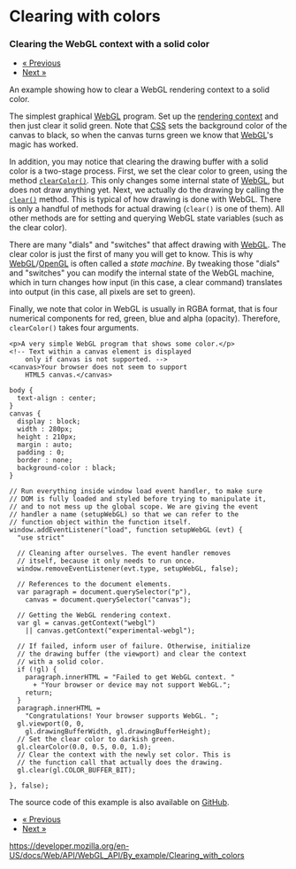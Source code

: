 Clearing with colors
====================

### Clearing the WebGL context with a solid color

-   <a href="detect_webgl" class="button minimal">« Previous</a>
-   <a href="clearing_by_clicking" class="button minimal">Next »</a>

An example showing how to clear a WebGL rendering context to a solid color.

The simplest graphical [WebGL](https://developer.mozilla.org/en-US/docs/Glossary/WebGL) program. Set up the [rendering context](../../webglrenderingcontext) and then just clear it solid green. Note that [CSS](https://developer.mozilla.org/en-US/docs/Glossary/CSS) sets the background color of the canvas to black, so when the canvas turns green we know that [WebGL](https://developer.mozilla.org/en-US/docs/Glossary/WebGL)'s magic has worked.

In addition, you may notice that clearing the drawing buffer with a solid color is a two-stage process. First, we set the clear color to green, using the method [`clearColor()`](../../webglrenderingcontext/clearcolor). This only changes some internal state of [WebGL](https://developer.mozilla.org/en-US/docs/Glossary/WebGL), but does not draw anything yet. Next, we actually do the drawing by calling the [`clear()`](../../webglrenderingcontext/clear) method. This is typical of how drawing is done with WebGL. There is only a handful of methods for actual drawing (`clear()` is one of them). All other methods are for setting and querying WebGL state variables (such as the clear color).

There are many "dials" and "switches" that affect drawing with [WebGL](https://developer.mozilla.org/en-US/docs/Glossary/WebGL). The clear color is just the first of many you will get to know. This is why [WebGL](https://developer.mozilla.org/en-US/docs/Glossary/WebGL)/[OpenGL](https://developer.mozilla.org/en-US/docs/Glossary/OpenGL) is often called a *state machine*. By tweaking those "dials" and "switches" you can modify the internal state of the WebGL machine, which in turn changes how input (in this case, a clear command) translates into output (in this case, all pixels are set to green).

Finally, we note that color in WebGL is usually in <span class="page-not-created">RGBA</span> format, that is four numerical components for red, green, blue and alpha (opacity). Therefore, `clearColor()` takes four arguments.

    <p>A very simple WebGL program that shows some color.</p>
    <!-- Text within a canvas element is displayed
        only if canvas is not supported. -->
    <canvas>Your browser does not seem to support
        HTML5 canvas.</canvas>

    body {
      text-align : center;
    }
    canvas {
      display : block;
      width : 280px;
      height : 210px;
      margin : auto;
      padding : 0;
      border : none;
      background-color : black;
    }

    // Run everything inside window load event handler, to make sure
    // DOM is fully loaded and styled before trying to manipulate it,
    // and to not mess up the global scope. We are giving the event
    // handler a name (setupWebGL) so that we can refer to the
    // function object within the function itself.
    window.addEventListener("load", function setupWebGL (evt) {
      "use strict"

      // Cleaning after ourselves. The event handler removes
      // itself, because it only needs to run once.
      window.removeEventListener(evt.type, setupWebGL, false);

      // References to the document elements.
      var paragraph = document.querySelector("p"),
        canvas = document.querySelector("canvas");

      // Getting the WebGL rendering context.
      var gl = canvas.getContext("webgl")
        || canvas.getContext("experimental-webgl");

      // If failed, inform user of failure. Otherwise, initialize
      // the drawing buffer (the viewport) and clear the context
      // with a solid color.
      if (!gl) {
        paragraph.innerHTML = "Failed to get WebGL context. "
          + "Your browser or device may not support WebGL.";
        return;
      }
      paragraph.innerHTML =
        "Congratulations! Your browser supports WebGL. ";
      gl.viewport(0, 0,
        gl.drawingBufferWidth, gl.drawingBufferHeight);
      // Set the clear color to darkish green.
      gl.clearColor(0.0, 0.5, 0.0, 1.0);
      // Clear the context with the newly set color. This is
      // the function call that actually does the drawing.
      gl.clear(gl.COLOR_BUFFER_BIT);

    }, false);

The source code of this example is also available on [GitHub](https://github.com/idofilin/webgl-by-example/tree/master/clearing-with-colors).

-   <a href="detect_webgl" class="button minimal">« Previous</a>
-   <a href="clearing_by_clicking" class="button minimal">Next »</a>

<a href="https://developer.mozilla.org/en-US/docs/Web/API/WebGL_API/By_example/Clearing_with_colors" class="_attribution-link">https://developer.mozilla.org/en-US/docs/Web/API/WebGL_API/By_example/Clearing_with_colors</a>
